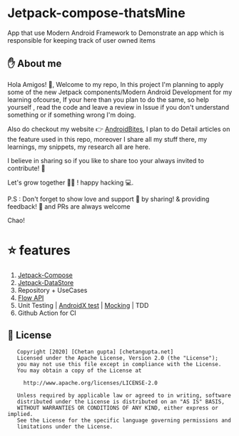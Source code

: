 # Jetpack-compose-thatsMine
App that use Modern Android Framework to Demonstrate an app which is responsible for keeping track of user owned items

## :hand: About me
Hola Amigos! 🙌, Welcome to my repo, In this project I'm planning to apply some of the new Jetpack components/Modern Android Development for my learning ofcourse,
If your here than you plan to do the same, so help yourself , read the code and leave a review in Issue if you don't understand something or if something wrong I'm doing.

Also do checkout my website 👉 [AndroidBites](https://chetangupta.net/), I plan to do Detail articles on the feature used in this repo, moreover I share all my stuff there, my learnings, my snippets, my research all are here. 

I believe in sharing so if you like to share too your always invited to contribute! 🤩

Let's grow together 💪🏻 ! happy hacking 💻.

P.S : Don't forget to show love and support 🥰 by sharing! & providing feedback! 📝 and PRs are always welcome

Chao!

# :star: features
1. [Jetpack-Compose](https://developer.android.com/courses/pathways/compose)
2. [Jetpack-DataStore](https://developer.android.com/topic/libraries/architecture/datastore)
3. Repository + UseCases
4. [Flow API](https://github.com/MindorksOpenSource/Kotlin-Flow-Android-Examples)
5. Unit Testing | [AndroidX test](http://robolectric.org/androidx_test/) | [Mocking](https://github.com/mockk/mockk) | TDD
6. Github Action for CI


## :cop: License
```
   Copyright [2020] [Chetan gupta] [chetangupta.net]
   Licensed under the Apache License, Version 2.0 (the "License");
   you may not use this file except in compliance with the License.
   You may obtain a copy of the License at

     http://www.apache.org/licenses/LICENSE-2.0

   Unless required by applicable law or agreed to in writing, software
   distributed under the License is distributed on an "AS IS" BASIS,
   WITHOUT WARRANTIES OR CONDITIONS OF ANY KIND, either express or implied.
   See the License for the specific language governing permissions and
   limitations under the License.

 ```


